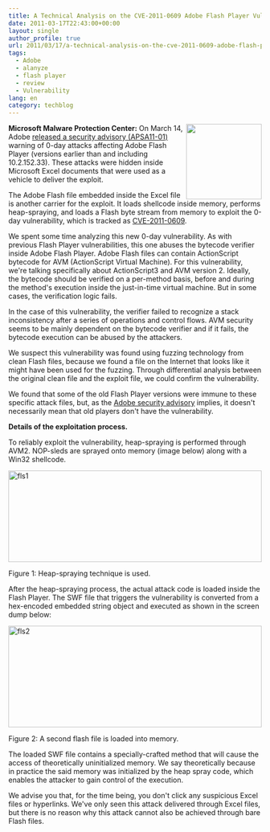 ```yaml
---
title: A Technical Analysis on the CVE-2011-0609 Adobe Flash Player Vulnerability
date: 2011-03-17T22:43:00+00:00
layout: single
author_profile: true
url: 2011/03/17/a-technical-analysis-on-the-cve-2011-0609-adobe-flash-player-vulnerability/
tags:
  - Adobe
  - alanyze
  - flash player
  - review
  - Vulnerability
lang: en
category: techblog
---
```

**[<img title="" border="0" alt="" align="right" src="http://lh3.ggpht.com/_vaUVXcmC3OI/TYKG53TZpZI/AAAAAAAADvM/70YTCeZ3kDE/adobe-logo_thumb%5B3%5D.jpg?imgmax=800" width="150" height="150" />](http://lh4.ggpht.com/_vaUVXcmC3OI/TYKG1JFFyVI/AAAAAAAADvI/w3Xu4_2W4XM/s1600-h/adobe-logo%5B5%5D.jpg)Microsoft Malware Protection Center:** On March 14, Adobe [released a security advisory (APSA11-01)](http://www.adobe.com/support/security/advisories/apsa11-01.html) warning of 0-day attacks affecting Adobe Flash Player (versions earlier than and including 10.2.152.33). These attacks were hidden inside Microsoft Excel documents that were used as a vehicle to deliver the exploit.

The Adobe Flash file embedded inside the Excel file is another carrier for the exploit. It loads shellcode inside memory, performs heap-spraying, and loads a Flash byte stream from memory to exploit the 0-day vulnerability, which is tracked as [CVE-2011-0609](http://www.cve.mitre.org/cgi-bin/cvename.cgi?name=CVE-2011-0609).

We spent some time analyzing this new 0-day vulnerability. As with previous Flash Player vulnerabilities, this one abuses the bytecode verifier inside Adobe Flash Player. Adobe Flash files can contain ActionScript bytecode for AVM (ActionScript Virtual Machine). For this vulnerability, we're talking specifically about ActionScript3 and AVM version 2. Ideally, the bytecode should be verified on a per-method basis, before and during the method's execution inside the just-in-time virtual machine. But in some cases, the verification logic fails. 

In the case of this vulnerability, the verifier failed to recognize a stack inconsistency after a series of operations and control flows. AVM security seems to be mainly dependent on the bytecode verifier and if it fails, the bytecode execution can be abused by the attackers.

We suspect this vulnerability was found using fuzzing technology from clean Flash files, because we found a file on the Internet that looks like it might have been used for the fuzzing. Through differential analysis between the original clean file and the exploit file, we could confirm the vulnerability. 

We found that some of the old Flash Player versions were immune to these specific attack files, but, as the [Adobe security advisory](http://www.adobe.com/support/security/advisories/apsa11-01.html) implies, it doesn't necessarily mean that old players don't have the vulnerability.

**Details of the exploitation process.**

To reliably exploit the vulnerability, heap-spraying is performed through AVM2. NOP-sleds are sprayed onto memory (image below) along with a Win32 shellcode. 

[<img title="fls1" border="0" alt="fls1" src="http://lh5.ggpht.com/_vaUVXcmC3OI/TYKHG_s_iUI/AAAAAAAADvU/pOahoUib5Cw/fls1_thumb%5B1%5D.png?imgmax=800" width="504" height="182" />](http://lh6.ggpht.com/_vaUVXcmC3OI/TYKG_9wELgI/AAAAAAAADvQ/Zu8i4JiJ6Ak/s1600-h/fls1%5B3%5D.png)

Figure 1: Heap-spraying technique is used.

After the heap-spraying process, the actual attack code is loaded inside the Flash Player. The SWF file that triggers the vulnerability is converted from a hex-encoded embedded string object and executed as shown in the screen dump below:

[<img title="fls2" border="0" alt="fls2" src="http://lh4.ggpht.com/_vaUVXcmC3OI/TYKHdvO3AtI/AAAAAAAADvc/aW6wERsEffc/fls2_thumb%5B1%5D.png?imgmax=800" width="504" height="202" />](http://lh5.ggpht.com/_vaUVXcmC3OI/TYKHMlIkfyI/AAAAAAAADvY/bENB_UwzBs8/s1600-h/fls2%5B3%5D.png)

Figure 2: A second flash file is loaded into memory.

The loaded SWF file contains a specially-crafted method that will cause the access of theoretically uninitialized memory. We say theoretically because in practice the said memory was initialized by the heap spray code, which enables the attacker to gain control of the execution.

We advise you that, for the time being, you don't click any suspicious Excel files or hyperlinks. We've only seen this attack delivered through Excel files, but there is no reason why this attack cannot also be achieved through bare Flash files.